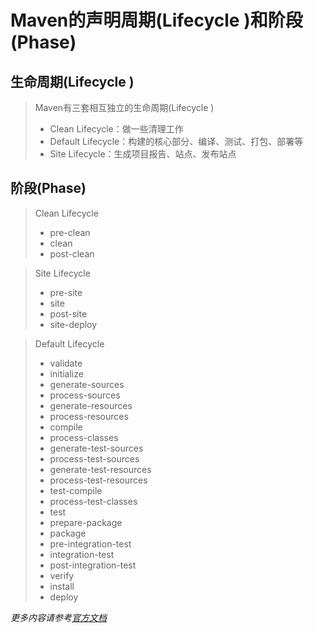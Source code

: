 # Maven的声明周期(Lifecycle )和阶段(Phase)
## 生命周期(Lifecycle )
> Maven有三套相互独立的生命周期(Lifecycle )
> * Clean Lifecycle：做一些清理工作
> * Default Lifecycle：构建的核心部分、编译、测试、打包、部署等
> * Site Lifecycle：生成项目报告、站点、发布站点

## 阶段(Phase)
> Clean Lifecycle
> * pre-clean
> * clean
> * post-clean

> Site Lifecycle
> * pre-site
> * site
> * post-site
> * site-deploy

> Default Lifecycle
> * validate
> * initialize
> * generate-sources
> * process-sources
> * generate-resources
> * process-resources
> * compile
> * process-classes
> * generate-test-sources
> * process-test-sources
> * generate-test-resources
> * process-test-resources
> * test-compile
> * process-test-classes
> * test
> * prepare-package
> * package
> * pre-integration-test
> * integration-test
> * post-integration-test
> * verify
> * install
> * deploy

_更多内容请参考[官方文档](http://maven.apache.org/guides/introduction/introduction-to-the-lifecycle.html#Lifecycle_Reference)_